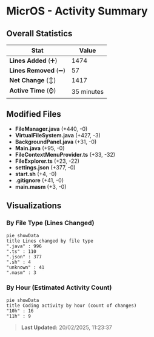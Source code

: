# MicrOS - Activity Summary 

## Overall Statistics

| Stat                   | Value                                                             |
| ---------------------- | ----------------------------------------------------------------- |
| **Lines Added** (➕)   | 1474                                          |
| **Lines Removed** (➖) | 57                                        |
| **Net Change** (↕)    | 1417                |
| **Active Time** (⌚)   | 35 minutes |


## Modified Files
- **FileManager.java** (+440, -0)
- **VirtualFileSystem.java** (+427, -3)
- **BackgroundPanel.java** (+31, -0)
- **Main.java** (+95, -0)
- **FileContextMenuProvider.ts** (+33, -32)
- **FileExplorer.ts** (+23, -22)
- **settings.json** (+377, -0)
- **start.sh** (+4, -0)
- **.gitignore** (+41, -0)
- **main.masm** (+3, -0)

## Visualizations

### By File Type (Lines Changed)

```mermaid
pie showData
title Lines changed by file type
".java" : 996
".ts" : 110
".json" : 377
".sh" : 4
"unknown" : 41
".masm" : 3
```

### By Hour (Estimated Activity Count)

```mermaid
pie showData
title Coding activity by hour (count of changes)
"10h" : 16
"11h" : 9
```


> **Last Updated:** 20/02/2025, 11:23:37